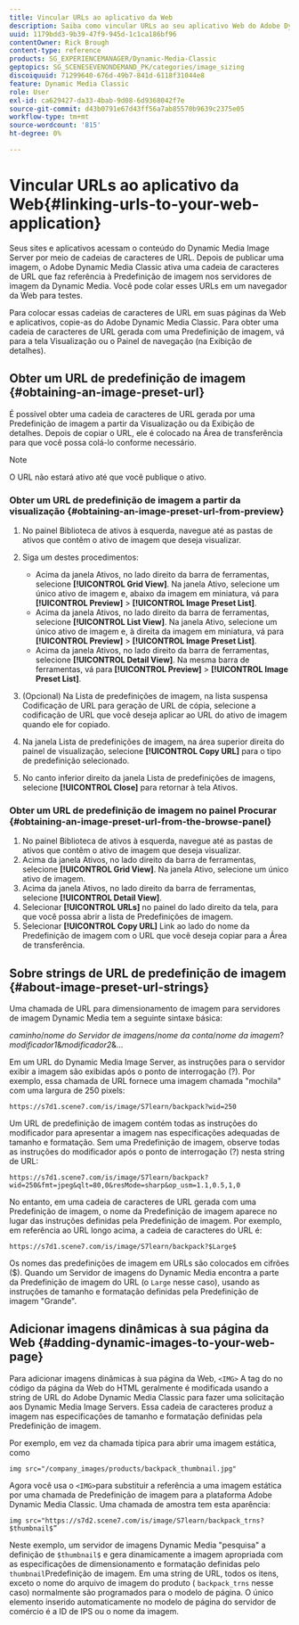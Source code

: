 ```yaml
---
title: Vincular URLs ao aplicativo da Web
description: Saiba como vincular URLs ao seu aplicativo Web do Adobe Dynamic Media Classic.
uuid: 1179bdd3-9b39-47f9-945d-1c1ca186bf96
contentOwner: Rick Brough
content-type: reference
products: SG_EXPERIENCEMANAGER/Dynamic-Media-Classic
geptopics: SG_SCENESEVENONDEMAND_PK/categories/image_sizing
discoiquuid: 71299640-676d-49b7-841d-6118f31044e8
feature: Dynamic Media Classic
role: User
exl-id: ca629427-da33-4bab-9d08-6d9368042f7e
source-git-commit: d43b0791e67d43ff56a7ab85570b9639c2375e05
workflow-type: tm+mt
source-wordcount: '815'
ht-degree: 0%

---
```


# Vincular URLs ao aplicativo da Web{#linking-urls-to-your-web-application}

Seus sites e aplicativos acessam o conteúdo do Dynamic Media Image Server por meio de cadeias de caracteres de URL. Depois de publicar uma imagem, o Adobe Dynamic Media Classic ativa uma cadeia de caracteres de URL que faz referência à Predefinição de imagem nos servidores de imagem da Dynamic Media. Você pode colar esses URLs em um navegador da Web para testes.

Para colocar essas cadeias de caracteres de URL em suas páginas da Web e aplicativos, copie-as do Adobe Dynamic Media Classic. Para obter uma cadeia de caracteres de URL gerada com uma Predefinição de imagem, vá para a tela Visualização ou o Painel de navegação (na Exibição de detalhes).

## Obter um URL de predefinição de imagem {#obtaining-an-image-preset-url}

É possível obter uma cadeia de caracteres de URL gerada por uma Predefinição de imagem a partir da Visualização ou da Exibição de detalhes. Depois de copiar o URL, ele é colocado na Área de transferência para que você possa colá-lo conforme necessário.

>[!NOTE]
>
>O URL não estará ativo até que você publique o ativo.

### Obter um URL de predefinição de imagem a partir da visualização {#obtaining-an-image-preset-url-from-preview}

1. No painel Biblioteca de ativos à esquerda, navegue até as pastas de ativos que contêm o ativo de imagem que deseja visualizar.
1. Siga um destes procedimentos:

   * Acima da janela Ativos, no lado direito da barra de ferramentas, selecione **[!UICONTROL Grid View]**. Na janela Ativo, selecione um único ativo de imagem e, abaixo da imagem em miniatura, vá para **[!UICONTROL Preview]** > **[!UICONTROL Image Preset List]**.
   * Acima da janela Ativos, no lado direito da barra de ferramentas, selecione **[!UICONTROL List View]**. Na janela Ativo, selecione um único ativo de imagem e, à direita da imagem em miniatura, vá para **[!UICONTROL Preview]** > **[!UICONTROL Image Preset List]**.
   * Acima da janela Ativos, no lado direito da barra de ferramentas, selecione **[!UICONTROL Detail View]**. Na mesma barra de ferramentas, vá para **[!UICONTROL Preview]** > **[!UICONTROL Image Preset List]**.

1. (Opcional) Na Lista de predefinições de imagem, na lista suspensa Codificação de URL para geração de URL de cópia, selecione a codificação de URL que você deseja aplicar ao URL do ativo de imagem quando ele for copiado.
1. Na janela Lista de predefinições de imagem, na área superior direita do painel de visualização, selecione **[!UICONTROL Copy URL]** para o tipo de predefinição selecionado.
1. No canto inferior direito da janela Lista de predefinições de imagens, selecione **[!UICONTROL Close]** para retornar à tela Ativos.

### Obter um URL de predefinição de imagem no painel Procurar {#obtaining-an-image-preset-url-from-the-browse-panel}

1. No painel Biblioteca de ativos à esquerda, navegue até as pastas de ativos que contêm o ativo de imagem que deseja visualizar.
1. Acima da janela Ativos, no lado direito da barra de ferramentas, selecione **[!UICONTROL Grid View]**. Na janela Ativo, selecione um único ativo de imagem.
1. Acima da janela Ativos, no lado direito da barra de ferramentas, selecione **[!UICONTROL Detail View]**.
1. Selecionar **[!UICONTROL URLs]** no painel do lado direito da tela, para que você possa abrir a lista de Predefinições de imagem.
1. Selecionar **[!UICONTROL Copy URL]** Link ao lado do nome da Predefinição de imagem com o URL que você deseja copiar para a Área de transferência.

## Sobre strings de URL de predefinição de imagem {#about-image-preset-url-strings}

Uma chamada de URL para dimensionamento de imagem para servidores de imagem Dynamic Media tem a seguinte sintaxe básica:

*caminho*/*nome do Servidor de imagens*/*nome da conta*/*nome da imagem*?*modificador1*&amp;*modificador2*&amp;...

Em um URL do Dynamic Media Image Server, as instruções para o servidor exibir a imagem são exibidas após o ponto de interrogação (?). Por exemplo, essa chamada de URL fornece uma imagem chamada &quot;mochila&quot; com uma largura de 250 pixels:

```as3
https://s7d1.scene7.com/is/image/S7learn/backpack?wid=250
```

Um URL de predefinição de imagem contém todas as instruções do modificador para apresentar a imagem nas especificações adequadas de tamanho e formatação. Sem uma Predefinição de imagem, observe todas as instruções do modificador após o ponto de interrogação (?) nesta string de URL:

```as3
https://s7d1.scene7.com/is/image/S7learn/backpack?wid=250&fmt=jpeg&qlt=80,0&resMode=sharp&op_usm=1.1,0.5,1,0
```

No entanto, em uma cadeia de caracteres de URL gerada com uma Predefinição de imagem, o nome da Predefinição de imagem aparece no lugar das instruções definidas pela Predefinição de imagem. Por exemplo, em referência ao URL longo acima, a cadeia de caracteres do URL é:

```as3
https://s7d1.scene7.com/is/image/S7learn/backpack?$Large$
```

Os nomes das predefinições de imagem em URLs são colocados em cifrões ($). Quando um Servidor de imagens do Dynamic Media encontra a parte da Predefinição de imagem do URL (o `Large` nesse caso), usando as instruções de tamanho e formatação definidas pela Predefinição de imagem &quot;Grande&quot;.

## Adicionar imagens dinâmicas à sua página da Web {#adding-dynamic-images-to-your-web-page}

Para adicionar imagens dinâmicas à sua página da Web, `<IMG>` A tag do no código da página da Web do HTML geralmente é modificada usando a string de URL do Adobe Dynamic Media Classic para fazer uma solicitação aos Dynamic Media Image Servers. Essa cadeia de caracteres produz a imagem nas especificações de tamanho e formatação definidas pela Predefinição de imagem.

Por exemplo, em vez da chamada típica para abrir uma imagem estática, como

```as3
img src="/company_images/products/backpack_thumbnail.jpg"
```

Agora você usa o `<IMG>`para substituir a referência a uma imagem estática por uma chamada de Predefinição de imagem para a plataforma Adobe Dynamic Media Classic. Uma chamada de amostra tem esta aparência:

```as3
img src="https://s7d2.scene7.com/is/image/S7learn/backpack_trns?$thumbnail$”
```

Neste exemplo, um servidor de imagens Dynamic Media &quot;pesquisa&quot; a definição de `$thumbnail$` e gera dinamicamente a imagem apropriada com as especificações de dimensionamento e formatação definidas pelo `thumbnail`Predefinição de imagem. Em uma string de URL, todos os itens, exceto o nome do arquivo de imagem do produto ( `backpack_trns` nesse caso) normalmente são programados para o modelo de página. O único elemento inserido automaticamente no modelo de página do servidor de comércio é a ID de IPS ou o nome da imagem.
